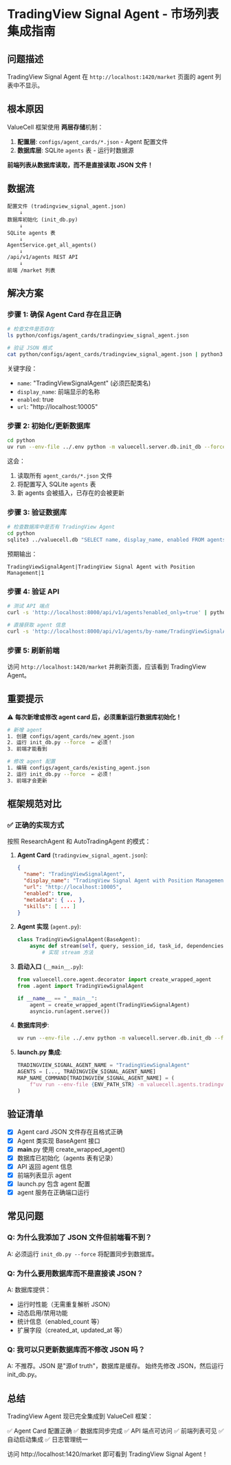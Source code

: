 # TradingView Signal Agent - 市场列表集成指南

## 问题描述

TradingView Signal Agent 在 `http://localhost:1420/market` 页面的 agent 列表中不显示。

## 根本原因

ValueCell 框架使用 **两层存储**机制：
1. **配置层**: `configs/agent_cards/*.json` - Agent 配置文件
2. **数据库层**: SQLite `agents` 表 - 运行时数据源

**前端列表从数据库读取，而不是直接读取 JSON 文件！**

## 数据流

```
配置文件 (tradingview_signal_agent.json)
    ↓
数据库初始化 (init_db.py)
    ↓
SQLite agents 表
    ↓
AgentService.get_all_agents()
    ↓
/api/v1/agents REST API
    ↓
前端 /market 列表
```

## 解决方案

### 步骤 1: 确保 Agent Card 存在且正确

```bash
# 检查文件是否存在
ls python/configs/agent_cards/tradingview_signal_agent.json

# 验证 JSON 格式
cat python/configs/agent_cards/tradingview_signal_agent.json | python3 -m json.tool
```

关键字段：
- `name`: "TradingViewSignalAgent" (必须匹配类名)
- `display_name`: 前端显示的名称
- `enabled`: true
- `url`: "http://localhost:10005"

### 步骤 2: 初始化/更新数据库

```bash
cd python
uv run --env-file ../.env python -m valuecell.server.db.init_db --force
```

这会：
1. 读取所有 `agent_cards/*.json` 文件
2. 将配置写入 SQLite `agents` 表
3. 新 agents 会被插入，已存在的会被更新

### 步骤 3: 验证数据库

```bash
# 检查数据库中是否有 TradingView Agent
cd python
sqlite3 ../valuecell.db "SELECT name, display_name, enabled FROM agents WHERE name='TradingViewSignalAgent';"
```

预期输出：
```
TradingViewSignalAgent|TradingView Signal Agent with Position Management|1
```

### 步骤 4: 验证 API

```bash
# 测试 API 端点
curl -s 'http://localhost:8000/api/v1/agents?enabled_only=true' | python3 -m json.tool | grep -A 5 "TradingView"

# 直接获取 agent 信息
curl -s 'http://localhost:8000/api/v1/agents/by-name/TradingViewSignalAgent' | python3 -m json.tool
```

### 步骤 5: 刷新前端

访问 `http://localhost:1420/market` 并刷新页面，应该看到 TradingView Agent。

## 重要提示

⚠️ **每次新增或修改 agent card 后，必须重新运行数据库初始化！**

```bash
# 新增 agent
1. 创建 configs/agent_cards/new_agent.json
2. 运行 init_db.py --force  ← 必须！
3. 前端才能看到

# 修改 agent 配置
1. 编辑 configs/agent_cards/existing_agent.json
2. 运行 init_db.py --force  ← 必须！
3. 前端才会更新
```

## 框架规范对比

### ✅ 正确的实现方式

按照 ResearchAgent 和 AutoTradingAgent 的模式：

1. **Agent Card** (`tradingview_signal_agent.json`):
   ```json
   {
     "name": "TradingViewSignalAgent",
     "display_name": "TradingView Signal Agent with Position Management",
     "url": "http://localhost:10005",
     "enabled": true,
     "metadata": { ... },
     "skills": [ ... ]
   }
   ```

2. **Agent 实现** (`agent.py`):
   ```python
   class TradingViewSignalAgent(BaseAgent):
       async def stream(self, query, session_id, task_id, dependencies):
           # 实现 stream 方法
   ```

3. **启动入口** (`__main__.py`):
   ```python
   from valuecell.core.agent.decorator import create_wrapped_agent
   from .agent import TradingViewSignalAgent

   if __name__ == "__main__":
       agent = create_wrapped_agent(TradingViewSignalAgent)
       asyncio.run(agent.serve())
   ```

4. **数据库同步**:
   ```bash
   uv run --env-file ../.env python -m valuecell.server.db.init_db --force
   ```

5. **launch.py 集成**:
   ```python
   TRADINGVIEW_SIGNAL_AGENT_NAME = "TradingViewSignalAgent"
   AGENTS = [..., TRADINGVIEW_SIGNAL_AGENT_NAME]
   MAP_NAME_COMMAND[TRADINGVIEW_SIGNAL_AGENT_NAME] = (
       f"uv run --env-file {ENV_PATH_STR} -m valuecell.agents.tradingview_signal_agent"
   )
   ```

## 验证清单

- [x] Agent card JSON 文件存在且格式正确
- [x] Agent 类实现 BaseAgent 接口
- [x] __main__.py 使用 create_wrapped_agent()
- [x] 数据库已初始化（agents 表有记录）
- [x] API 返回 agent 信息
- [x] 前端列表显示 agent
- [x] launch.py 包含 agent 配置
- [x] agent 服务在正确端口运行

## 常见问题

### Q: 为什么我添加了 JSON 文件但前端看不到？

A: 必须运行 `init_db.py --force` 将配置同步到数据库。

### Q: 为什么要用数据库而不是直接读 JSON？

A: 数据库提供：
- 运行时性能（无需重复解析 JSON）
- 动态启用/禁用功能
- 统计信息（enabled_count 等）
- 扩展字段（created_at, updated_at 等）

### Q: 我可以只更新数据库而不修改 JSON 吗？

A: 不推荐。JSON 是"源of truth"，数据库是缓存。
   始终先修改 JSON，然后运行 init_db.py。

## 总结

TradingView Agent 现已完全集成到 ValueCell 框架：

✅ Agent Card 配置正确
✅ 数据库同步完成
✅ API 端点可访问
✅ 前端列表可见
✅ 自动启动集成
✅ 日志管理统一

访问 http://localhost:1420/market 即可看到 TradingView Signal Agent！
